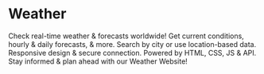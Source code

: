 # Weather
Check real-time weather &amp; forecasts worldwide! Get current conditions, hourly &amp; daily forecasts, &amp; more. Search by city or use location-based data. Responsive design &amp; secure connection. Powered by HTML, CSS, JS &amp; API. Stay informed &amp; plan ahead with our Weather Website!
